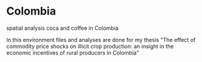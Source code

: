 # Colombia
spatial analysis coca and coffee in Colombia

In this environment files and analyses are done for my thesis "The effect of commodity price shocks on illicit crop production: an insight in the economic incentives of rural producers in Colombia"
